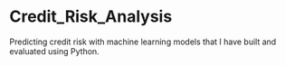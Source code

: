 # Credit_Risk_Analysis
Predicting credit risk with machine learning models that I have built and evaluated using Python.
